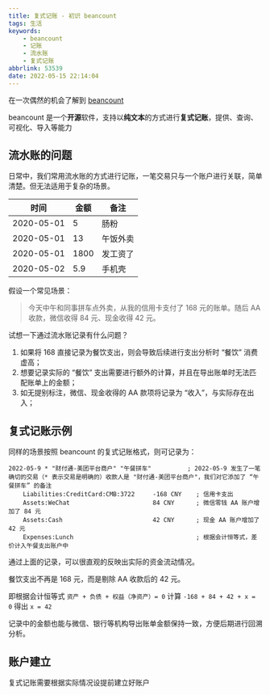 ```yaml
---
title: 复式记账 - 初识 beancount
tags: 生活
keywords:
    - beancount
    - 记账
    - 流水账
    - 复式记账
abbrlink: 53539
date: 2022-05-15 22:14:04
---
```


在一次偶然的机会了解到 [beancount](https://github.com/beancount/beancount)

beancount 是一个**开源**软件，支持以**纯文本**的方式进行**复式记账**，提供、查询、可视化、导入等能力


## 流水账的问题

日常中，我们常用流水账的方式进行记账，一笔交易只与一个账户进行关联，简单清楚。但无法适用于复杂的场景。

| 时间 | 金额 | 备注 |
| ---- | ---- | ---- |
| 2020-05-01 | 5 | 肠粉 |
| 2020-05-01 | 13 | 午饭外卖 |
| 2020-05-01 | 1800 | 发工资了 |
| 2020-05-02 | 5.9 | 手机壳 |

假设一个常见场景：
> 今天中午和同事拼车点外卖，从我的信用卡支付了 168 元的账单。随后 AA 收款，微信收得 84 元、现金收得 42 元。

试想一下通过流水账记录有什么问题？
1. 如果将 168 直接记录为餐饮支出，则会导致后续进行支出分析时 “餐饮” 消费虚高；
2. 想要记录实际的 “餐饮” 支出需要进行额外的计算，并且在导出账单时无法匹配账单上的金额；
3. 如无提别标注，微信、现金收得的 AA 款项将记录为 “收入”，与实际存在出入；

## 复式记账示例

同样的场景按照 beancount 的复式记账格式，则可记录为：
```
2022-05-9 * "财付通-美团平台商户" "午餐拼车"          ; 2022-05-9 发生了一笔确切的交易（* 表示交易是明确的）收款人是 "财付通-美团平台商户"，我们对它添加了 “午餐拼车” 的备注
    Liabilities:CreditCard:CMB:3722     -168 CNY    ; 信用卡支出
    Assets:WeChat                       84 CNY      ; 微信零钱 AA 账户增加了 84 元
    Assets:Cash                         42 CNY      ; 现金 AA 账户增加了 42 元
    Expenses:Lunch                                  ; 根据会计恒等式，差价计入午餐支出账户中
```

通过上面的记录，可以很直观的反映出实际的资金流动情况。

餐饮支出不再是 168 元，而是剔除 AA 收款后的 42 元。

即根据会计恒等式 `资产 + 负债 + 权益（净资产）= 0` 计算 `-168 + 84 + 42 + x = 0`  得出 `x = 42`

记录中的金额也能与微信、银行等机构导出账单金额保持一致，方便后期进行回溯分析。

## 账户建立

复式记账需要根据实际情况设提前建立好账户

